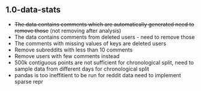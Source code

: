 ## 1.0-data-stats

- ~~The data contains comments which are automatically generated need to remove those~~ (not removing after analysis)
- The data contains comments from deleted users - need to remove those
- The comments with missing values of keys are deleted users
- Remove subreddits with less than 10 comments
- Remove users with few comments instead 
- 500k contiguous points are not sufficient for chronological split, need to sample data from different days for chronological split
- pandas is too ineffitient to be run for reddit data need to implement sparse repr 


